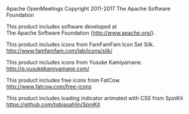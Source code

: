 Apache OpenMeetings
Copyright 2011-2017 The Apache Software Foundation

This product includes software developed at  
The Apache Software Foundation (http://www.apache.org/).

This product includes icons from FamFamFam Icon Set Silk.  
http://www.famfamfam.com/lab/icons/silk/

This product includes icons from Yusuke Kamiyamane.  
http://p.yusukekamiyamane.com/

This product includes free icons from FatCow.  
http://www.fatcow.com/free-icons

This product includes loading indicator animated with CSS from SpinKit  
https://github.com/tobiasahlin/SpinKit
